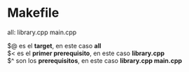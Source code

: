 # Makefile

all: library.cpp main.cpp

$@ es el <b>target</b>, en este caso <b>all</b><br>
$< es el <b>primer prerequisito</b>, en este caso <b>library.cpp</b><br>
$^ son los <b>prerequisitos</b>, en este caso <b>library.cpp main.cpp</b>
